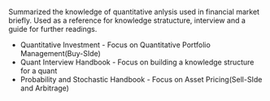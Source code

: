 Summarized the knowledge of quantitative anlysis used in financial market briefly. Used as a reference for knowledge stratucture, interview and a guide for further readings. 
* Quantitative Investment - Focus on Quantitative Portfolio Management(Buy-SIde)
* Quant Interview Handbook - Focus on building a knowledge structure for a quant
* Probability and Stochastic Handbook - Focus on Asset Pricing(Sell-SIde and Arbitrage)
